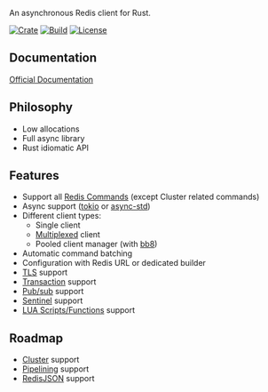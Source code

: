 An asynchronous Redis client for Rust.


[![Crate](https://img.shields.io/crates/v/redis-driver.svg)](https://crates.io/crates/redis-driver)
[![Build](https://github.com/dahomey-technologies/redis-driver-rs/actions/workflows/compile_and_test.yml/badge.svg)](https://github.com/dahomey-technologies/redis-driver-rs/actions/workflows/compile_and_test.yml)
[![License](https://img.shields.io/badge/license-MIT-blue.svg)](LICENSE)

## Documentation
[Official Documentation](https://docs.rs/redis-driver/latest/redis_driver/)

## Philosophy
* Low allocations
* Full async library
* Rust idiomatic API

## Features
* Support all [Redis Commands](https://redis.io/commands/) (except Cluster related commands)
* Async support ([tokio](https://tokio.rs/) or [async-std](https://async.rs/))
* Different client types:
  * Single client
  * [Multiplexed](https://redis.com/blog/multiplexing-explained/) client
  * Pooled client manager (with [bb8](https://docs.rs/bb8/latest/bb8/))
* Automatic command batching
* Configuration with Redis URL or dedicated builder
* [TLS](https://redis.io/docs/manual/security/encryption/) support
* [Transaction](https://redis.io/docs/manual/transactions/) support
* [Pub/sub](https://redis.io/docs/manual/pubsub/) support
* [Sentinel](https://redis.io/docs/manual/sentinel/) support
* [LUA Scripts/Functions](https://redis.io/docs/manual/programmability/) support

## Roadmap
* [Cluster](https://redis.io/docs/manual/scaling/) support
* [Pipelining](https://redis.io/docs/manual/pipelining/) support
* [RedisJSON](https://redis.io/docs/stack/json/) support
